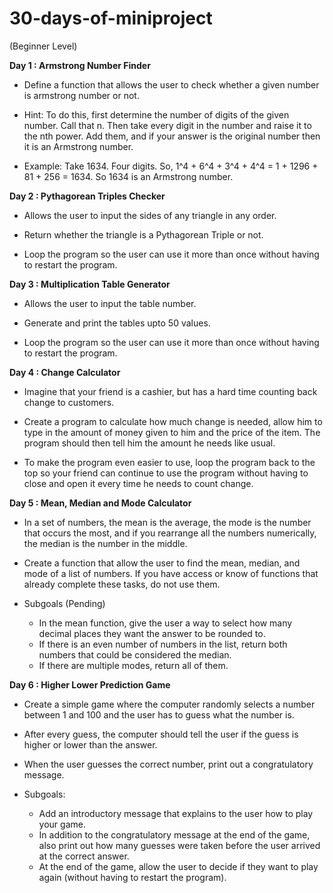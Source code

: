 # 30-days-of-miniproject

(Beginner Level)

**Day 1 : Armstrong Number Finder** 

- Define a function that allows the user to check whether a given number is armstrong number or not.

- Hint: To do this, first determine the number of digits of the given number. Call that n. Then take every digit in the number and raise it to the nth power. Add them, and if your answer is the original number then it is an Armstrong number.

- Example: Take 1634. Four digits. So, 1^4 + 6^4 + 3^4 + 4^4 = 1 + 1296 + 81 + 256 = 1634. So 1634 is an Armstrong number.


**Day 2 : Pythagorean Triples Checker** 

- Allows the user to input the sides of any triangle in any order.

- Return whether the triangle is a Pythagorean Triple or not.

- Loop the program so the user can use it more than once without having to restart the program.


**Day 3 : Multiplication Table Generator**

- Allows the user to input the table number.

- Generate and print the tables upto 50 values.

- Loop the program so the user can use it more than once without having to restart the program.


**Day 4 : Change Calculator**

  - Imagine that your friend is a cashier, but has a hard time counting back change to customers.
  
  - Create a program to calculate how much change is needed, allow him to type in the amount of money given to him and the price of the item. The program should then tell him the amount he needs like usual.
  
  - To make the program even easier to use, loop the program back to the top so your friend can continue to use the program without having to close and open it every time he needs to count change.
  
 **Day 5 : Mean, Median and Mode Calculator**
 
   - In a set of numbers, the mean is the average, the mode is the number that occurs the most, and if you rearrange all the numbers numerically, the median is the number in the middle.

   - Create a function that allow the user to find the mean, median, and mode of a list of numbers. If you have access or know of functions that already complete these tasks, do not use them.
   
   - Subgoals (Pending)
      - In the mean function, give the user a way to select how many decimal places they want the answer to be rounded to.
      - If there is an even number of numbers in the list, return both numbers that could be considered the median.
      - If there are multiple modes, return all of them.
      
**Day 6 : Higher Lower Prediction Game**

 - Create a simple game where the computer randomly selects a number between 1 and 100 and the user has to guess what the number is.
 
 - After every guess, the computer should tell the user if the guess is higher or lower than the answer.
 
 - When the user guesses the correct number, print out a congratulatory message.
 
 - Subgoals:
   - Add an introductory message that explains to the user how to play your game.
   - In addition to the congratulatory message at the end of the game, also print out how many guesses were taken before the user arrived at the correct answer.
   - At the end of the game, allow the user to decide if they want to play again (without having to restart the program).





